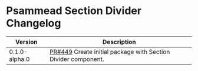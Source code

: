 # Psammead Section Divider Changelog

<!-- prettier-ignore -->
| Version | Description |
|---------|-------------|
| 0.1.0-alpha.0 | [PR#449](https://github.com/BBC/psammead/pull/449) Create initial package with Section Divider component. |
